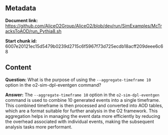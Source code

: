## Metadata

**Document link:** https://github.com/AliceO2Group/AliceO2/blob/dev/run/SimExamples/McTracksToAOD/run_Pythia8.sh

**Start chunk id:** 6007e20121ec15d5479b0239d2715c6f5967f73d725ecdb18acff209deee6c68

## Content

**Question:** What is the purpose of using the `--aggregate-timeframe 10` option in the o2-sim-dpl-eventgen command?

**Answer:** The `--aggregate-timeframe 10` option in the `o2-sim-dpl-eventgen` command is used to combine 10 generated events into a single timeframe. This combined timeframe is then processed and converted into AOD tables, which are a format suitable for further analysis in the O2 framework. This aggregation helps in managing the event data more efficiently by reducing the overhead associated with individual events, making the subsequent analysis tasks more performant.